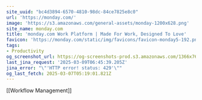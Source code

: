 ```yaml
---
site_uuid: "bc4d3894-6570-4810-98dc-84ce7825e8c0"
url: 'https://monday.com/'
image: 'https://s3.amazonaws.com/general-assets/monday-1200x628.png'
site_name: monday.com
title: 'monday.com Work Platform | Made For Work, Designed To Love'
favicon: 'https://monday.com/static/img/favicons/favicon-monday5-192.png'
tags:
- Productivity
og_screenshot_url: https://og-screenshots-prod.s3.amazonaws.com/1366x768/80/false/9e5109a0eb1af54a325124f37a1b6282493bd84c5b14e267503bbe9c5a151cff.jpeg
last_jina_request: '2025-03-09T06:45:39.205Z'
jina_error: "\"'HTTP error! status: 429'\""
og_last_fetch: 2025-03-07T05:19:01.821Z
---
```

[[Workflow Management]]


